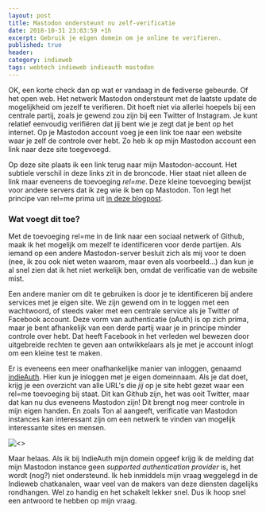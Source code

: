```yaml
---
layout: post
title: Mastodon ondersteunt nu zelf-verificatie
date: 2018-10-31 23:03:59 +1h
excerpt: Gebruik je eigen domein om je online te verifieren. 
published: true
header:
category: indieweb
tags: webtech indieweb indieauth mastodon
---
```


OK, een korte check dan op wat er vandaag in de fediverse gebeurde. Of het open web. Het netwerk Mastodon ondersteunt met de laatste update de mogelijkheid om jezelf te verifieren. Dit hoeft niet via allerlei hoepels bij een centrale partij, zoals je gewend zou zijn bij een Twitter of Instagram. Je kunt relatief eenvoudig verifiëren dat jij bent wie je zegt dat je bent op het internet. Op je Mastodon account voeg je een link toe naar een website waar je zelf de controle over hebt. Zo heb ik op mijn Mastodon account een link naar deze site toegevoegd.

Op deze site plaats ik een link terug naar mijn Mastodon-account. Het subtiele verschil in deze links zit in de broncode. Hier staat niet alleen de link maar eveneens de toevoeging _rel=me_. Deze kleine toevoeging bewijst voor andere servers dat ik zeg wie ik ben op Mastodon. Ton legt het principe van rel=me prima uit [in deze blogpost](https://www.zylstra.org/blog/2018/10/mastodon-rel-me/).

### Wat voegt dit toe?
Met de toevoeging rel=me in de link naar een sociaal netwerk of Github, maak ik het mogelijk om mezelf te identificeren voor derde partijen. Als iemand op een andere Mastodon-server besluit zich als mij voor te doen (nee, ik zou ook niet weten waarom, maar even als voorbeeld…) dan kun je al snel zien dat ik het niet werkelijk ben, omdat de verificatie van de website mist. 

Een andere manier om dit te gebruiken is door je te identificeren bij andere services met je eigen site. We zijn gewend om in te loggen met een wachtwoord, of steeds vaker met een centrale service als je Twitter of Facebook account. Deze vorm van authenticatie (oAuth) is op zich prima, maar je bent afhankelijk van een derde partij waar je in principe minder controle over hebt. Dat heeft Facebook in het verleden wel bewezen door uitgebreide rechten te geven aan ontwikkelaars als je met je account inlogt om een kleine test te maken. 

Er is eveneens een meer onafhankelijke manier van inloggen, genaamd [indieAuth](https://indieauth.com). Hier kun je inloggen met je eigen domeinnaam. Als je dat doet, krijg je een overzicht van alle URL's die _jij_ op je site hebt gezet waar een rel=me toevoeging bij staat. Dit kan Github zijn, het was ooit Twitter, maar dat kan nu dus eveneens Mastodon zijn! Dit brengt nog meer controle in mijn eigen handen. En zoals Ton al aangeeft, verificatie van Mastodon instances kan interessant zijn om een netwerk te vinden van mogelijk interessante sites en mensen. 

![<>](https://diggingthedigital.com/images/mastorelme.jpg)

Maar helaas. Als ik bij IndieAuth mijn domein opgeef krijg ik de melding dat mijn Mastodon instance geen _supported authentication provider_ is, het wordt (nog?) niet ondersteund. Ik heb inmiddels mijn vraag weggelegd in de Indieweb chatkanalen, waar veel van de makers van deze diensten dagelijks rondhangen. Wel zo handig en het schakelt lekker snel. Dus ik hoop snel een antwoord te hebben op mijn vraag.  
